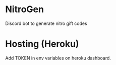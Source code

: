 # NitroGen
Discord bot to generate nitro gift codes

# Hosting (Heroku)

Add TOKEN in env variables on heroku dashboard.

